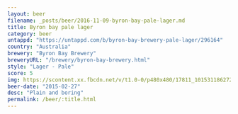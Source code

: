 ```yaml
---
layout: beer
filename: _posts/beer/2016-11-09-byron-bay-pale-lager.md
title: Byron bay pale lager
category: beer
untappd: "https://untappd.com/b/byron-bay-brewery-pale-lager/296164"
country: "Australia"
brewery: "Byron Bay Brewery"
breweryURL: "/brewery/byron-bay-brewery.html"
style: "Lager - Pale"
score: 5
img: https://scontent.xx.fbcdn.net/v/t1.0-0/p480x480/17811_10153118627228745_8196338202734334456_n.jpg?oh=3530692e7721c8591b15d1ab892029a9&oe=59523399
beer-date: "2015-02-27"
desc: "Plain and boring"
permalink: /beer/:title.html
---
```

